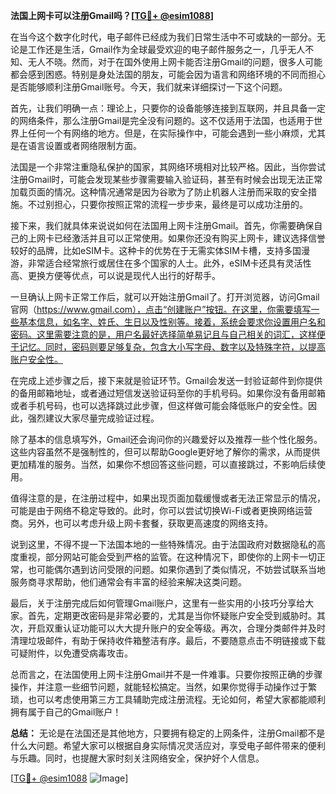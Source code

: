 **法国上网卡可以注册Gmail吗？[[TG💪+ @esim1088](https://t.me/s/esim1088)]**

在当今这个数字化时代，电子邮件已经成为我们日常生活中不可或缺的一部分。无论是工作还是生活，Gmail作为全球最受欢迎的电子邮件服务之一，几乎无人不知、无人不晓。然而，对于在国外使用上网卡能否注册Gmail的问题，很多人可能都会感到困惑。特别是身处法国的朋友，可能会因为语言和网络环境的不同而担心是否能够顺利注册Gmail账号。今天，我们就来详细探讨一下这个问题。

首先，让我们明确一点：理论上，只要你的设备能够连接到互联网，并且具备一定的网络条件，那么注册Gmail是完全没有问题的。这不仅适用于法国，也适用于世界上任何一个有网络的地方。但是，在实际操作中，可能会遇到一些小麻烦，尤其是在语言设置或者网络限制方面。

法国是一个非常注重隐私保护的国家，其网络环境相对比较严格。因此，当你尝试注册Gmail时，可能会发现某些步骤需要输入验证码，甚至有时候会出现无法正常加载页面的情况。这种情况通常是因为谷歌为了防止机器人注册而采取的安全措施。不过别担心，只要你按照正常的流程一步步来，最终是可以成功注册的。

接下来，我们就具体来说说如何在法国用上网卡注册Gmail。首先，你需要确保自己的上网卡已经激活并且可以正常使用。如果你还没有购买上网卡，建议选择信誉较好的品牌，比如eSIM卡。这种卡的优势在于无需实体SIM卡槽，支持多国漫游，非常适合经常旅行或居住在多个国家的人士。此外，eSIM卡还具有灵活性高、更换方便等优点，可以说是现代人出行的好帮手。

一旦确认上网卡正常工作后，就可以开始注册Gmail了。打开浏览器，访问Gmail官网（https://www.gmail.com），点击“创建账户”按钮。在这里，你需要填写一些基本信息，如名字、姓氏、生日以及性别等。接着，系统会要求你设置用户名和密码。这里需要注意的是，用户名最好选择简单易记且与自己相关的词汇，这样便于记忆。同时，密码则要足够复杂，包含大小写字母、数字以及特殊字符，以提高账户安全性。

在完成上述步骤之后，接下来就是验证环节。Gmail会发送一封验证邮件到你提供的备用邮箱地址，或者通过短信发送验证码至你的手机号码。如果你没有备用邮箱或者手机号码，也可以选择跳过此步骤，但这样做可能会降低账户的安全性。因此，强烈建议大家尽量完成验证过程。

除了基本的信息填写外，Gmail还会询问你的兴趣爱好以及推荐一些个性化服务。这些内容虽然不是强制性的，但可以帮助Google更好地了解你的需求，从而提供更加精准的服务。当然，如果你不想回答这些问题，可以直接跳过，不影响后续使用。

值得注意的是，在注册过程中，如果出现页面加载缓慢或者无法正常显示的情况，可能是由于网络不稳定导致的。此时，你可以尝试切换Wi-Fi或者更换网络运营商。另外，也可以考虑升级上网卡套餐，获取更高速度的网络支持。

说到这里，不得不提一下法国本地的一些特殊情况。由于法国政府对数据隐私的高度重视，部分网站可能会受到严格的监管。在这种情况下，即使你的上网卡一切正常，也可能偶尔遇到访问受限的问题。如果你遇到了类似情况，不妨尝试联系当地服务商寻求帮助，他们通常会有丰富的经验来解决这类问题。

最后，关于注册完成后如何管理Gmail账户，这里有一些实用的小技巧分享给大家。首先，定期更改密码是非常必要的，尤其是当你怀疑账户安全受到威胁时。其次，开启双重认证功能可以大大提升账户的安全等级。再次，合理分类邮件并及时清理垃圾邮件，有助于保持收件箱整洁有序。最后，不要随意点击不明链接或下载可疑附件，以免遭受病毒攻击。

总而言之，在法国使用上网卡注册Gmail并不是一件难事。只要你按照正确的步骤操作，并注意一些细节问题，就能轻松搞定。当然，如果你觉得手动操作过于繁琐，也可以考虑使用第三方工具辅助完成注册流程。无论如何，希望大家都能顺利拥有属于自己的Gmail账户！

**总结：**
无论是在法国还是其他地方，只要拥有稳定的上网条件，注册Gmail都不是什么大问题。希望大家可以根据自身实际情况灵活应对，享受电子邮件带来的便利与乐趣。同时，也提醒大家时刻关注网络安全，保护好个人信息。

[[TG💪+ @esim1088](https://t.me/s/esim1088) ![Image](https://i.postimg.cc/4NQfJmqS/Snipaste-2025-05-13-00-14-12.png)]